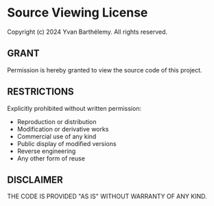 # Source Viewing License

Copyright (c) 2024 Yvan Barthélemy. All rights reserved.

## GRANT

Permission is hereby granted to view the source code of this project.

## RESTRICTIONS

Explicitly prohibited without written permission:
- Reproduction or distribution
- Modification or derivative works  
- Commercial use of any kind
- Public display of modified versions
- Reverse engineering
- Any other form of reuse

## DISCLAIMER

THE CODE IS PROVIDED "AS IS" WITHOUT WARRANTY OF ANY KIND.
